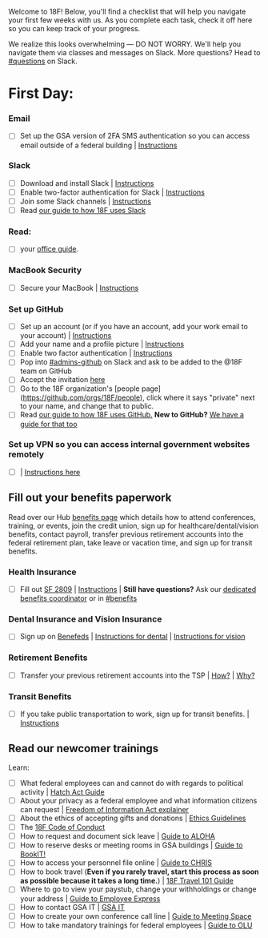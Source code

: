 Welcome to 18F! Below, you'll find a checklist that will help you navigate your first few weeks with us. As you complete each task, check it off here so you can keep track of your progress.

We realize this looks overwhelming — DO NOT WORRY. We'll help you navigate them via classes and messages on Slack. More questions? Head to [#questions](https://18f.slack.com/archives/questions) on Slack.


# First Day:


### Email

-  [ ] Set up the GSA version of 2FA SMS authentication so you can access email outside of a federal building | [Instructions](https://docs.google.com/document/d/1Rv8_QSEkHzS6Rc-A39_v2kH48ZFHjyXoeAVTTmBkpwk/edit#bookmark=id.38c49qtoblpo)

### Slack

- [ ] Download and install Slack | [Instructions](https://docs.google.com/document/d/1Rv8_QSEkHzS6Rc-A39_v2kH48ZFHjyXoeAVTTmBkpwk/edit#bookmark=id.cfgwfdfsanxq)
- [ ] Enable two-factor authentication for Slack | [Instructions](https://docs.google.com/document/d/1Rv8_QSEkHzS6Rc-A39_v2kH48ZFHjyXoeAVTTmBkpwk/edit#bookmark=id.bkhpthgmmusz)
- [ ] Join some Slack channels | [Instructions](https://docs.google.com/document/d/1Rv8_QSEkHzS6Rc-A39_v2kH48ZFHjyXoeAVTTmBkpwk/edit#bookmark=id.94ykwyhx0qz9)
- [ ] Read [our guide to how 18F uses Slack](https://docs.google.com/document/d/13vjlRoph4H8vE1u7Xmzwc9viTMUB5K2_OuhEeNWz_Pw/edit)

### Read:

- [ ] your [office guide](https://drive.google.com/drive/u/1/folders/0By2N7o0ZndaMYW1XRHZjMUkyejQ).

### MacBook Security

- [ ] Secure your MacBook | [Instructions](https://docs.google.com/document/d/1Rv8_QSEkHzS6Rc-A39_v2kH48ZFHjyXoeAVTTmBkpwk/edit#bookmark=id.yhrj412llntb)

### Set up GitHub

- [ ] Set up an account (or if you have an account, add your work email to your account) | [Instructions](https://hub.18f.gov/github-work/)
- [ ] Add your name and a profile picture | [Instructions](https://hub.18f.gov/github-work/)
- [ ] Enable two factor authentication | [Instructions](https://docs.google.com/document/d/1mp-ks4AMAwzxTuK8MT4snhrh7nKSzAVpZeO9Ae5HSIk/edit#bookmark=id.ahoi52cnz48y)
- [ ] Pop into [#admins-github](https://18f.slack.com/archives/admins-github) on Slack and ask to be added to the @18F team on GitHub
- [ ] Accept the invitation [here](https://github.com/orgs/18F/invitation?via_email=1)
- [ ] Go to the 18F organization's [people page] (https://github.com/orgs/18F/people), click where it says "private" next to your name, and change that to public.
- [ ] Read [our guide to how 18F uses GitHub.](https://docs.google.com/a/gsa.gov/document/d/1mp-ks4AMAwzxTuK8MT4snhrh7nKSzAVpZeO9Ae5HSIk/edit?usp=sharing) **New to GitHub?** [We have a guide for that too](https://docs.google.com/document/d/1Rv8_QSEkHzS6Rc-A39_v2kH48ZFHjyXoeAVTTmBkpwk/edit#bookmark=id.cu3b6y5qvf5y)

### Set up VPN so you can access internal government websites remotely

- [ ] | [Instructions here](https://docs.google.com/document/d/1Rv8_QSEkHzS6Rc-A39_v2kH48ZFHjyXoeAVTTmBkpwk/edit#bookmark=id.91eqjlvdkyz8)

##  Fill out your benefits paperwork

Read over our Hub [benefits page](https://hub.18f.gov/benefits/) which details how to attend conferences, training, or events, join the credit union, sign up for healthcare/dental/vision benefits, contact payroll, transfer previous retirement accounts into the federal retirement plan, take leave or vacation time, and sign up for transit benefits.

### Health Insurance
- [ ] Fill out [SF 2809](https://www.opm.gov/forms/pdf_fill/sf2809.pdf) | [Instructions](https://hub.18f.gov/private/health-insurance-benefits/) | **Still have questions?** Ask our [dedicated benefits coordinator](https://hub.18f.gov/benefits/) or in [#benefits](https://18f.slack.com/archives/benefits)

### Dental Insurance and Vision Insurance

- [ ] Sign up on [Benefeds](https://www.benefeds.com/) | [Instructions for dental](https://hub.18f.gov/dental-insurance/) | [Instructions for vision](https://hub.18f.gov/vision-benefits-insurance/)

### Retirement Benefits
- [ ] Transfer your previous retirement accounts into the TSP | [How?](https://hub.18f.gov/tsp/) | [Why?](https://hub.18f.gov/tsp-account/)

### Transit Benefits

- [ ] If you take public transportation to work, sign up for transit benefits. | [Instructions](https://docs.google.com/document/d/1dmCOUEpYgAzbppvOqeLrElsVD2Gxvh7aQeyzFjaZYuY/edit#bookmark=id.ggo6vab2otf0)

## Read our newcomer trainings

Learn:

- [ ] What federal employees can and cannot do with regards to political activity | [Hatch Act Guide](https://docs.google.com/document/d/1fCPoQrdyw5SqvbuUDRDk1Iziah1dJ4nfxqIB39azH38/edit#bookmark=id.6ebzp7gj77y1)
- [ ] About your privacy as a federal employee and what information citizens can request | [Freedom of Information Act explainer](https://docs.google.com/document/d/1fCPoQrdyw5SqvbuUDRDk1Iziah1dJ4nfxqIB39azH38/edit#bookmark=id.d9bq5x9tw48t)
- [ ] About the ethics of accepting gifts and donations | [Ethics Guidelines](https://docs.google.com/document/d/1fCPoQrdyw5SqvbuUDRDk1Iziah1dJ4nfxqIB39azH38/edit#bookmark=id.wqa0s5tmxev)
- [ ] The [18F Code of Conduct](https://docs.google.com/document/d/1fCPoQrdyw5SqvbuUDRDk1Iziah1dJ4nfxqIB39azH38/edit#bookmark=id.dav0eyl5gzx6)
- [ ] How to request and document sick leave | [Guide to ALOHA](https://docs.google.com/document/d/1dmCOUEpYgAzbppvOqeLrElsVD2Gxvh7aQeyzFjaZYuY/edit#bookmark=id.shx4se7ct1h5)
- [ ] How to reserve desks or meeting rooms in GSA buildings | [Guide to BookIT!](https://docs.google.com/document/d/1dmCOUEpYgAzbppvOqeLrElsVD2Gxvh7aQeyzFjaZYuY/edit#bookmark=id.bk6zi5gus6qq)
- [ ] How to access your personnel file online | [Guide to CHRIS](https://docs.google.com/document/d/1dmCOUEpYgAzbppvOqeLrElsVD2Gxvh7aQeyzFjaZYuY/edit#bookmark=id.w6j0dm2a4bvb)
- [ ] How to book travel (**Even if you rarely travel, start this process as soon as possible because it takes a long time.**) | [18F Travel 101 Guide](https://docs.google.com/document/d/1H7L9cRwG7MoAh8iKQdztub6yW8_Ks9yi4OMaZjOBeW4/edit#heading=h.95brxm4tpvyx)
- [ ] Where to go to view your paystub, change your withholdings or change your address | [Guide to Employee Express](https://docs.google.com/document/d/1dmCOUEpYgAzbppvOqeLrElsVD2Gxvh7aQeyzFjaZYuY/edit#bookmark=id.1pzrby3ts6pp)
- [ ] How to contact GSA IT | [GSA IT](https://docs.google.com/document/d/1dmCOUEpYgAzbppvOqeLrElsVD2Gxvh7aQeyzFjaZYuY/edit#bookmark=id.a37wedp9yl62)
- [ ] How to create your own conference call line | [Guide to Meeting Space](https://docs.google.com/document/d/1dmCOUEpYgAzbppvOqeLrElsVD2Gxvh7aQeyzFjaZYuY/edit#bookmark=id.3urd8fvw5k59)
- [ ] How to take mandatory trainings for federal employees | [Guide to OLU](https://docs.google.com/document/d/1dmCOUEpYgAzbppvOqeLrElsVD2Gxvh7aQeyzFjaZYuY/edit#bookmark=id.ep29mul5vu3x)
